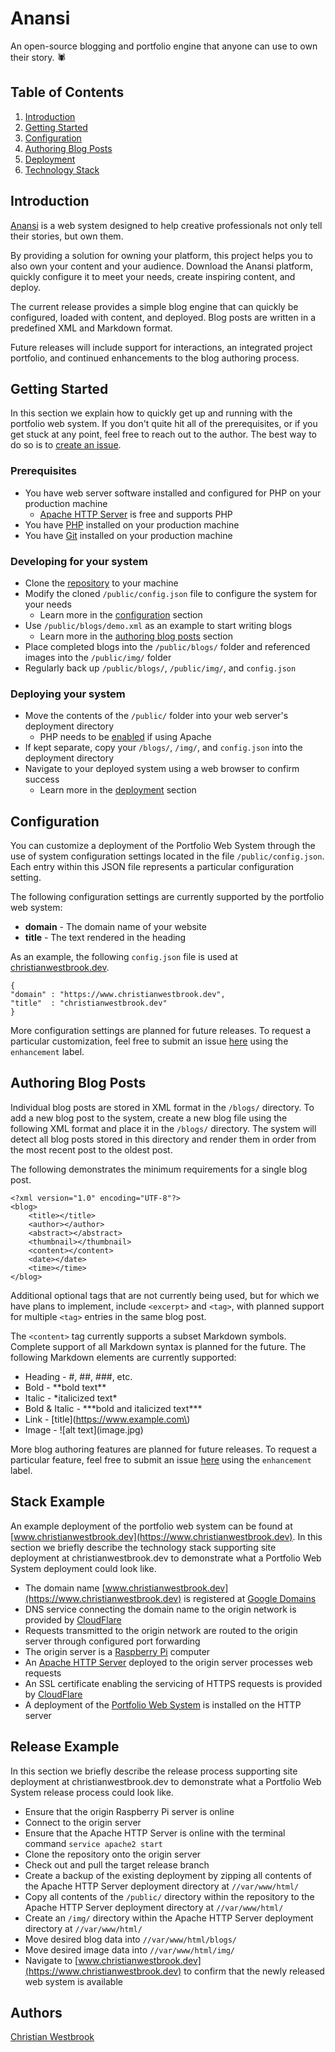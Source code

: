 # Anansi

An open-source blogging and portfolio engine that anyone can use to own their story. 🕷️

## Table of Contents
1. [Introduction](#introduction)
2. [Getting Started](#getting-started)
3. [Configuration](#configuration)
4. [Authoring Blog Posts](#authoring-blog-posts)
5. [Deployment](#deployment)
6. [Technology Stack](#technology-stack)

## Introduction

[Anansi](https://www.github.com/christian-westbrook/portfolio-web-system/) is a web system designed to help creative professionals not only tell their stories, but own them.

By providing a solution for owning your platform, this project helps you to also own your content and your audience. Download the Anansi platform, quickly configure it to meet your needs, create inspiring content, and deploy.

The current release provides a simple blog engine that can quickly be configured, loaded with content, and deployed. Blog posts are written in a predefined XML and Markdown format.  

Future releases will include support for interactions, an integrated project portfolio, and continued enhancements to the blog authoring process.  

## Getting Started

In this section we explain how to quickly get up and running with the portfolio web system. If you don't quite hit all of the prerequisites, or if you get stuck at any point, feel free to reach out to the author. The best way to do so is to [create an issue](https://github.com/christian-westbrook/portfolio-web-system/issues).

### Prerequisites
- You have web server software installed and configured for PHP on your production machine
	- [Apache HTTP Server](https://httpd.apache.org/) is free and supports PHP
- You have [PHP](https://www.php.net/) installed on your production machine
- You have [Git](https://git-scm.com/) installed on your production machine

### Developing for your system

- Clone the [repository](https://github.com/christian-westbrook/portfolio-web-system.git) to your machine
- Modify the cloned `/public/config.json` file to configure the system for your needs
	- Learn more in the [configuration](#configuration) section
- Use `/public/blogs/demo.xml` as an example to start writing blogs
	- Learn more in the [authoring blog posts](#authoring-blog-posts) section
- Place completed blogs into the `/public/blogs/` folder and referenced images into the `/public/img/` folder
- Regularly back up `/public/blogs/`, `/public/img/`, and `config.json`

### Deploying your system
- Move the contents of the `/public/` folder into your web server's deployment directory
	- PHP needs to be [enabled](https://stackoverflow.com/questions/42654694/enable-php-apache2) if using Apache
- If kept separate, copy your `/blogs/`, `/img/`, and `config.json` into the deployment directory
- Navigate to your deployed system using a web browser to confirm success
	- Learn more in the [deployment](#deployment) section

## Configuration

You can customize a deployment of the Portfolio Web System through the use of system configuration settings located in the file `/public/config.json`. Each entry within this JSON file represents a particular configuration setting.

The following configuration settings are currently supported by the portfolio web system:  
- **domain** - The domain name of your website  
- **title** - The text rendered in the heading  

As an example, the following `config.json` file is used at [christianwestbrook.dev](https://www.christianwestbrook.dev/).  

`{`  
`"domain" : "https://www.christianwestbrook.dev",`  
`"title"  : "christianwestbrook.dev"`  
`}`  

More configuration settings are planned for future releases. To request a particular customization, feel free to submit an issue [here](https://github.com/christian-westbrook/portfolio-web-system/issues) using the `enhancement` label.

## Authoring Blog Posts

Individual blog posts are stored in XML format in the `/blogs/` directory. To add a new blog post to the system, create a new blog file using the following XML format and place it in the `/blogs/` directory. The system will detect all blog posts stored in this directory and render them in order from the most recent post to the oldest post.

The following demonstrates the minimum requirements for a single blog post.

```
<?xml version="1.0" encoding="UTF-8"?>
<blog>
	<title></title>
	<author></author>
	<abstract></abstract>
	<thumbnail></thumbnail>
	<content></content>
	<date></date>
	<time></time>
</blog>
```

Additional optional tags that are not currently being used, but for which we have plans to implement, include `<excerpt>` and `<tag>`, with planned support for multiple `<tag>` entries in the same blog post.  

The `<content>` tag currently supports a subset Markdown symbols. Complete support of all Markdown syntax is planned for the future. The following Markdown elements are currently supported:

- Heading - #, ##, ###, etc.
- Bold - \*\*bold text\*\*
- Italic - \*italicized text\*
- Bold & Italic - \*\*\*bold and italicized text\*\*\*
- Link - \[title\]\(https://www.example.com\)
- Image - !\[alt text\]\(image.jpg\)

More blog authoring features are planned for future releases. To request a particular feature, feel free to submit an issue [here](https://github.com/christian-westbrook/portfolio-web-system/issues) using the `enhancement` label.

## Stack Example

An example deployment of the portfolio web system can be found at [www.christianwestbrook.dev](https://www.christianwestbrook.dev). In this section we briefly describe the technology stack supporting site deployment at christianwestbrook.dev to demonstrate what a Portfolio Web System deployment could look like.  

- The domain name [www.christianwestbrook.dev](https://www.christianwestbrook.dev) is registered at [Google Domains](https://domains.google/)
- DNS service connecting the domain name to the origin network is provided by [CloudFlare](https://www.cloudflare.com/)
- Requests transmitted to the origin network are routed to the origin server through configured port forwarding
- The origin server is a [Raspberry Pi](https://www.raspberrypi.com/) computer
- An [Apache HTTP Server](https://httpd.apache.org/) deployed to the origin server processes web requests
- An SSL certificate enabling the servicing of HTTPS requests is provided by [CloudFlare](https://www.cloudflare.com/)
- A deployment of the [Portfolio Web System](https://github.com/christian-westbrook/portfolio-web-system) is installed on the HTTP server

## Release Example

In this section we briefly describe the release process supporting site deployment at christianwestbrook.dev to demonstrate what a Portfolio Web System release process could look like.

- Ensure that the origin Raspberry Pi server is online
- Connect to the origin server
- Ensure that the Apache HTTP Server is online with the terminal command `service apache2 start`
- Clone the repository onto the origin server
- Check out and pull the target release branch
- Create a backup of the existing deployment by zipping all contents of the Apache HTTP Server deployment directory at `//var/www/html/`
- Copy all contents of the `/public/` directory within the repository to the Apache HTTP Server deployment directory at `//var/www/html/`
- Create an `/img/` directory within the Apache HTTP Server deployment directory at `//var/www/html/`
- Move desired blog data into `//var/www/html/blogs/`
- Move desired image data into `//var/www/html/img/`
- Navigate to [www.christianwestbrook.dev](https://www.christianwestbrook.dev) to confirm that the newly released web system is available

## Authors

[Christian Westbrook](https://www.christianwestbrook.dev)